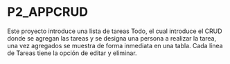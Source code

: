 # P2_APPCRUD
Este proyecto introduce una lista de tareas  Todo, el cual introduce el CRUD donde se agregan las tareas y se designa una persona a realizar la tarea, una vez agregados se muestra de forma inmediata en una tabla. Cada línea de Tareas tiene la opción de editar y eliminar.

